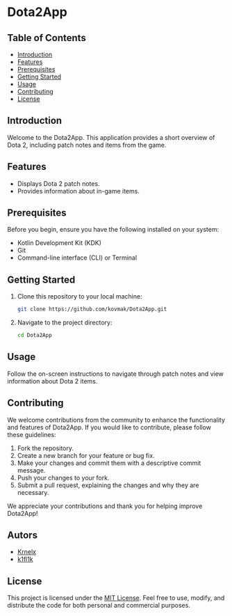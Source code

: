 # Dota2App

## Table of Contents
- [Introduction](#introduction)
- [Features](#features)
- [Prerequisites](#prerequisites)
- [Getting Started](#getting-started)
- [Usage](#usage)
- [Contributing](#contributing)
- [License](#license)

## Introduction

Welcome to the Dota2App. This application provides a short overview of Dota 2, including patch notes and items from the game.

## Features

- Displays Dota 2 patch notes.
- Provides information about in-game items.

## Prerequisites

Before you begin, ensure you have the following installed on your system:

- Kotlin Development Kit (KDK)
- Git
- Command-line interface (CLI) or Terminal

## Getting Started

1. Clone this repository to your local machine:

   ```bash
   git clone https://github.com/kovmak/Dota2App.git
   ```

2. Navigate to the project directory:

   ```bash
   cd Dota2App
   ```

## Usage

Follow the on-screen instructions to navigate through patch notes and view information about Dota 2 items.

## Contributing

We welcome contributions from the community to enhance the functionality and features of Dota2App. If you would like to contribute, please follow these guidelines:

1. Fork the repository.
2. Create a new branch for your feature or bug fix.
3. Make your changes and commit them with a descriptive commit message.
4. Push your changes to your fork.
5. Submit a pull request, explaining the changes and why they are necessary.

We appreciate your contributions and thank you for helping improve Dota2App!

## Autors

- [Krnelx](https://github.com/kovmak)
- [k1fl1k](https://github.com/k1fl1k)

## License

This project is licensed under the [MIT License](LICENSE). Feel free to use, modify, and distribute the code for both personal and commercial purposes.
